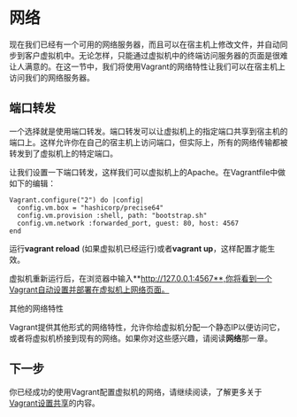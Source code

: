 # 网络

现在我们已经有一个可用的网络服务器，而且可以在宿主机上修改文件，并自动同步到客户虚拟机中。无论怎样，只能通过虚拟机中的终端访问服务器的页面是很难让人满意的。在这一节中，我们将使用Vagrant的网络特性让我们可以在宿主机上访问我们的网络服务器。

## 端口转发

一个选择就是使用端口转发。端口转发可以让虚拟机上的指定端口共享到宿主机的端口上。这样允许你在自己的宿主机上访问端口，但实际上，所有的网络传输都被转发到了虚拟机上的特定端口。

让我们设置一下端口转发，这样我们可以虚拟机上的Apache。在Vagrantfile中做如下的编辑：

``` 
Vagrant.configure("2") do |config|
  config.vm.box = "hashicorp/precise64"
  config.vm.provision :shell, path: "bootstrap.sh"
  config.vm.network :forwarded_port, guest: 80, host: 4567
end
```

运行**vagrant reload** (如果虚拟机已经运行)或者**vagrant up**，这样配置才能生效。

虚拟机重新运行后，在浏览器中输入**http://127.0.0.1:4567**,你将看到一个Vagrant自动设置并部署在虚拟机上网络页面。

其他的网络特性

Vagrant提供其他形式的网络特性，允许你给虚拟机分配一个静态IP以便访问它，或者将虚拟机桥接到现有的网络。如果你对这些感兴趣，请阅读**网络**那一章。

## 下一步

你已经成功的使用Vagrant配置虚拟机的网络，请继续阅读，了解更多关于[Vagrant设置共享]()的内容。